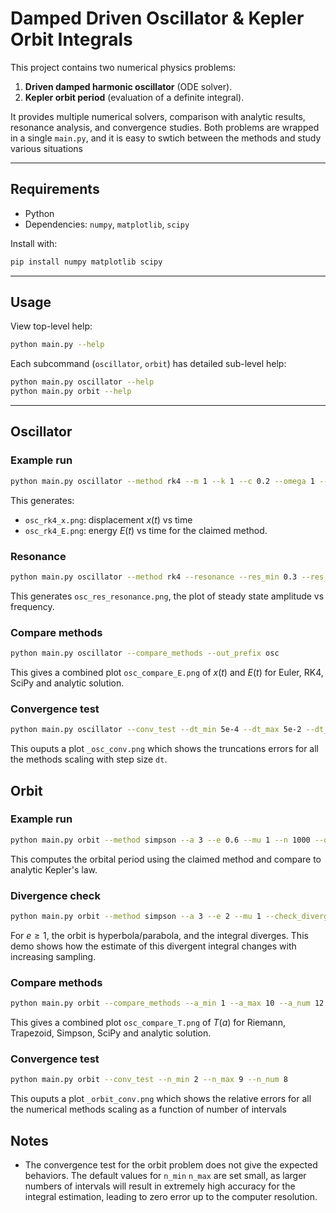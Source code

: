 # Damped Driven Oscillator & Kepler Orbit Integrals

This project contains two numerical physics problems:

1. **Driven damped harmonic oscillator** (ODE solver).
2. **Kepler orbit period** (evaluation of a definite integral).

It provides multiple numerical solvers, comparison with analytic results, resonance analysis, and convergence studies. Both problems are wrapped in a single `main.py`, and it is easy to swtich between the methods and study various situations

---

## Requirements

- Python
- Dependencies: `numpy`, `matplotlib`, `scipy`

Install with:
```bash
pip install numpy matplotlib scipy
```

---

## Usage

View top-level help:
```bash
python main.py --help
```
Each subcommand (`oscillator`, `orbit`) has detailed sub-level help:
```bash
python main.py oscillator --help
python main.py orbit --help
```

---

## Oscillator

### Example run

```bash
python main.py oscillator --method rk4 --m 1 --k 1 --c 0.2 --omega 1 --F0 1 --x0 0 --v0 1 --dt 1e-3 --tmax 60 --out_prefix osc_rk4
```

This generates:
- `osc_rk4_x.png`: displacement $x(t)$ vs time
- `osc_rk4_E.png`: energy $E(t)$ vs time
for the claimed method.

### Resonance

```bash
python main.py oscillator --method rk4 --resonance --res_min 0.3 --res_max 2 --res_n 30 --res_cycle 60 --res_npc 200 --out_prefix osc_res
```

This generates `osc_res_resonance.png`, the plot of steady state amplitude vs frequency.

### Compare methods

```bash
python main.py oscillator --compare_methods --out_prefix osc
```

This gives a combined plot `osc_compare_E.png` of $x(t)$ and $E(t)$ for Euler, RK4, SciPy and analytic solution.

### Convergence test

```bash
python main.py oscillator --conv_test --dt_min 5e-4 --dt_max 5e-2 --dt_num 8
```

This ouputs a plot `_osc_conv.png` which shows the truncations errors for all the methods scaling with step size `dt`.



## Orbit

### Example run

```bash
python main.py orbit --method simpson --a 3 --e 0.6 --mu 1 --n 1000 --out_prefix orb_simp
```
This computes the orbital period using the claimed method and compare to analytic Kepler's law.

### Divergence check

```bash
python main.py orbit --method simpson --a 3 --e 2 --mu 1 --check_divergence --out_prefix orb_div
```
For $e\ge1$, the orbit is hyperbola/parabola, and the integral diverges. This demo shows how the estimate of this divergent integral changes with increasing sampling.

### Compare methods

```bash
python main.py orbit --compare_methods --a_min 1 --a_max 10 --a_num 12 --out_prefix orb
```
This gives a combined plot `osc_compare_T.png` of $T(a)$ for Riemann, Trapezoid, Simpson, SciPy and analytic solution. 

### Convergence test
```bash
python main.py orbit --conv_test --n_min 2 --n_max 9 --n_num 8
```
This ouputs a plot `_orbit_conv.png` which shows the relative errors for all the numerical methods scaling as a function of number of intervals


## Notes
- The convergence test for the orbit problem does not give the expected behaviors. The default values for `n_min` `n_max` are set small, as larger numbers of intervals will result in extremely high accuracy for the integral estimation, leading to zero error up to the computer resolution. 